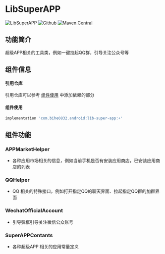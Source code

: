 # LibSuperAPP

![LibSuperAPP](https://img.shields.io/badge/AndroidAppFactory-LibSuperAPP-brightgreen)
[ ![Github](https://img.shields.io/badge/Github-LibSuperAPP-brightgreen?style=social) ](https://github.com/bihe0832/AndroidAppFactory/tree/master/LibSuperAPP)
[ ![Maven Central](https://img.shields.io/maven-central/v/com.bihe0832.android/lib-super-app) ](https://search.maven.org/artifact/com.bihe0832.android/lib-super-app)

## 功能简介

超级APP相关的工具类，例如一键拉起QQ群，引导关注公众号等

## 组件信息

#### 引用仓库

引用仓库可以参考 [组件使用](./../start.md) 中添加依赖的部分

#### 组件使用

```groovy
implementation 'com.bihe0832.android:lib-super-app:+'
```

## 组件功能

### APPMarketHelper

- 各种应用市场相关的信息，例如当前手机是否有安装应用商店，已安装应用商店的列表

### QQHelper

- QQ 相关的特殊接口，例如打开指定QQ的聊天界面、拉起指定QQ群的加群界面

### WechatOfficialAccount

- 引导弹框引导关注微信公众账号

### SuperAPPContants

- 各种超级APP 相关的应用常量定义